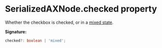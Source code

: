 # SerializedAXNode.checked property

Whether the checkbox is checked, or in a [mixed state](https://www.w3.org/TR/wai-aria-practices/examples/checkbox/checkbox-2/checkbox-2.html).

**Signature:**

```typescript
checked?: boolean | 'mixed';
```

